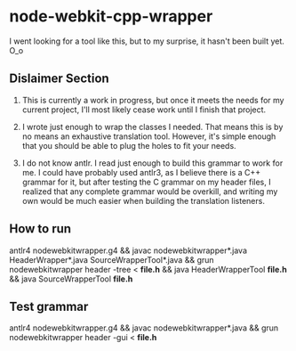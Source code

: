 node-webkit-cpp-wrapper
=======================

I went looking for a tool like this, but to my surprise, it hasn't been built yet. O_o


Dislaimer Section
-----------------
1. This is currently a work in progress, but once it meets the needs for my current project, I'll most likely cease work until I finish that project.

2. I wrote just enough to wrap the classes I needed. That means this is by no means an exhaustive translation tool. However, it's simple enough that you should be able to plug the holes to fit your needs.

3. I do not know antlr. I read just enough to build this grammar to work for me. I could have probably used antlr3, as I believe there is a C++ grammar for it, but after testing the C grammar on my header files, I realized that any complete grammar would be overkill, and writing my own would be much easier when building the translation listeners.


How to run
----------
antlr4 nodewebkitwrapper.g4 && javac nodewebkitwrapper*.java HeaderWrapper*.java SourceWrapperTool*.java && grun nodewebkitwrapper header -tree < __file.h__ && java HeaderWrapperTool __file.h__ && java SourceWrapperTool __file.h__

Test grammar
------------
antlr4 nodewebkitwrapper.g4 && javac nodewebkitwrapper*.java && grun nodewebkitwrapper header -gui < __file.h__

